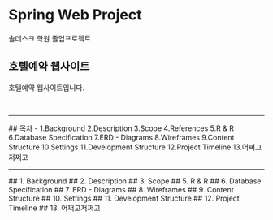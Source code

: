 # Spring Web Project
솔데스크 학원 졸업프로젝트

## 호텔예약 웹사이트
호텔예약 웹사이트입니다.

<br>
<hr>
## 목차
- 1.Background
2.Description
3.Scope
4.References
5.R & R
6.Database Specification
7.ERD - Diagrams
8.Wireframes
9.Content Structure
10.Settings
11.Development Structure
12.Project Timeline
13.어쩌고저쩌고
<br>

<hr>
## 1. Background
## 2. Description
## 3. Scope
## 5. R & R
## 6. Database Specification
## 7. ERD - Diagrams
## 8. Wireframes
## 9. Content Structure
## 10. Settings
## 11. Development Structure
## 12. Project Timeline
## 13. 어쩌고저쩌고
 <br>
